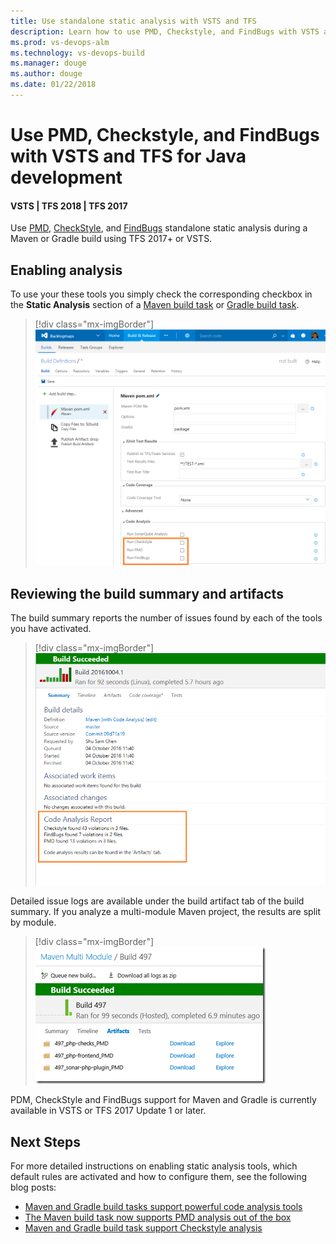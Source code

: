 ```yaml
---
title: Use standalone static analysis with VSTS and TFS
description: Learn how to use PMD, Checkstyle, and FindBugs with VSTS and TFS for Java development
ms.prod: vs-devops-alm
ms.technology: vs-devops-build 
ms.manager: douge
ms.author: douge
ms.date: 01/22/2018
---
```


# Use PMD, Checkstyle, and FindBugs with VSTS and TFS for Java development

#### VSTS | TFS 2018 | TFS 2017 

Use [PMD](https://pmd.github.io/), [CheckStyle](http://checkstyle.sourceforge.net/), and [FindBugs](http://findbugs.sourceforge.net/) standalone static analysis during a Maven or Gradle build using TFS 2017+ or VSTS. 

## Enabling analysis

To use your these tools you simply check the corresponding checkbox in the **Static Analysis** section of a [Maven build task](https://docs.microsoft.com/en-us/vsts/build-release/tasks/build/maven) or [Gradle build task](https://docs.microsoft.com/en-us/vsts/build-release/tasks/build/gradle).

> [!div class="mx-imgBorder"]
![Enable static analysis for Maven builds](_img/maven-with-static-analysis.png)

## Reviewing the build summary and artifacts

The build summary reports the number of issues found by each of the tools you have activated.

> [!div class="mx-imgBorder"]
![Build summary examples with issues](_img/code-analysis-reports.png)

Detailed issue logs are available under the build artifact tab of the build summary. If you analyze a multi-module Maven project, the results are split by module.

> [!div class="mx-imgBorder"]
![Build summary details for artifacts](_img/details-in-artifacts.png)

PDM, CheckStyle and FindBugs support for Maven and Gradle is currently available in VSTS  or TFS 2017 Update 1 or later.

## Next Steps

For more detailed instructions on enabling static analysis tools, which default rules are activated and how to configure them, see the following blog posts:
 - [Maven and Gradle build tasks support powerful code analysis tools](https://blogs.msdn.microsoft.com/devops/2016/10/12/maven-and-gradle-build-tasks-support-powerful-code-analysis-tools/)
 - [The Maven build task now supports PMD analysis out of the box](https://blogs.msdn.microsoft.com/visualstudioalm/2016/06/15/the-maven-build-task-now-supports-pmd-analysis-out-of-the-box/)
 - [Maven and Gradle build task support Checkstyle analysis](https://blogs.msdn.microsoft.com/visualstudioalm/2016/09/05/gradle-build-task-supports-checkstyle-analysis/)


